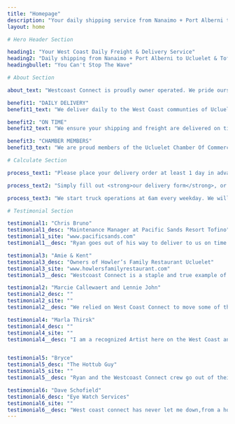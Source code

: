 ```yaml
---
title: "Homepage"
description: "Your daily shipping service from Nanaimo + Port Alberni to Ucluelet & Tofino"
layout: home

# Hero Header Section

heading1: "Your West Coast Daily Freight & Delivery Service"
heading2: "Daily shipping from Nanaimo + Port Alberni to Ucluelet & Tofino"
headingbullet: "You Can't Stop The Wave"

# About Section

about_text: "Westcoast Connect is proudly owner operated. We pride ourselves on caring for our customers and going above an beyond. We deliver your packages in top shape and on time. We’ll always find a solution to ‘get it done’ right for you; no job is too small or too big. We’re friendly, down to earth and care about the communities we are humbled to serve. Give us a call, catch the wave, and let us show you the Westcoast Connect difference."

benefit1: "DAILY DELIVERY"
benefit1_text: "We deliver daily to the West Coast communties of Ucluelet & Tofino."

benefit2: "ON TIME"
benefit2_text: "We ensure your shipping and freight are delivered on time and in top shape."

benefit3: "CHAMBER MEMBERS"
benefit3_text: "We are proud members of the Ucluelet Chamber Of Commerce."

# Calculate Section

process_text1: "Please place your delivery order at least 1 day in advance so we can have enough time to organize the pick up and delivery of your item with our scheduled crews."

process_text2: "Simply fill out <strong>our delivery form</strong>, or call in during business hours to get your delivery started. We deliver Monday to Friday from Nanaimo area (with pick ups along the way) to Ucluelet & Tofino."

process_text3: "We start truck operations at 6am every weekday. We will pick up items Monday to Friday for daily delivery to the West Coast communities of Ucluelet & Tofino (We also can deliver to Port Alberni and communities along the way). Delivery in Ucluelet & Tofino usually starts at 12 noon and goes till 5pm Monday to Friday."

# Testimonial Section

testimonial1: "Chris Bruno"
testimonial1_desc: "Maintenance Manager at Pacific Sands Resort Tofino"
testimonial1_site: "www.pacificsands.com"
testimonial1__desc: "Ryan goes out of his way to deliver to us on time and is always super reliable! Westcoast Connect is great."

testimonial3: "Amie & Kent"
testimonial3_desc: "Owners of Howler’s Family Restaurant Ucluelet"
testimonial3_site: "www.howlersfamilyrestaurant.com"
testimonial3__desc: "Westcoast Connect is a staple and true example of how businesses together can grow alongside and support each other! They are our go to hands down!"

testimonial2: "Marcie Callewaert and Lennie John"
testimonial2_desc: ""
testimonial2_site: ""
testimonial2__desc: "We relied on West Coast Connect to move some of the essential items for our off grid cabin construction to Tofino from Port Alberni and Nanaimo. They were reliable and we knew our orders would be safe with them! The drivers were very helpful by calling to let us know when they would be at the dock to meet us too!"

testimonial4: "Marla Thirsk"
testimonial4_desc: ""
testimonial4_site: ""
testimonial4__desc: "I am a recognized Artist here on the West Coast and I have always trusted my artwork for shipping across the island with West Coast Connect. They deliver in a timely fashion and are extremely courteous and professional, taking great care of my work. I recommend them without hesitation."


testimonial5: "Bryce"
testimonial5_desc: "The Hottub Guy"
testimonial5_site: ""
testimonial5__desc: "Ryan and the Westcoast Connect crew go out of their way to deliver! They’ve helped me out of more than a couple tight spots. I’m so impressed by the level of service I’ve received from them over the past few years. 10/10 would recommend. "

testimonial6: "Dave Schofield"
testimonial6_desc: "Eye Watch Services"
testimonial6_site: ""
testimonial6__desc: "West coast connect has never let me down,from a hot tub too a small xmas gift or even a 20 ft metal gate! Very impressed with the family friendly feel! Fast on time service! West coast connect has you covered with 3 trucks a day. Very happy customer here no need to go anywhere else!"
---
```

